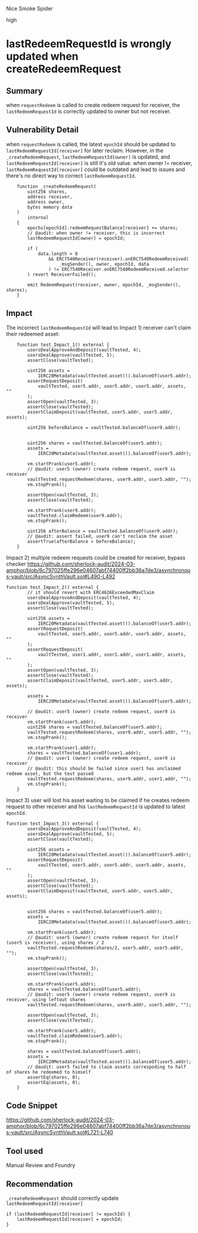 Nice Smoke Spider

high

# lastRedeemRequestId is wrongly updated when createRedeemRequest

## Summary
when `requestRedeem` is called to create redeem request for receiver, the `lastRedeemRequestId` is correctly updated to owner but not receiver.

## Vulnerability Detail
when `requestRedeem` is called, the latest `epochId`  should be updated to `lastRedeemRequestId[receiver]` for later reclaim. However, in the `_createRedeemRequest`, `lastRedeemRequestId[owner]` is updated, and `lastRedeemRequestId[receiver]` is still it's old value.
when owner != receiver, `lastRedeemRequestId[receiver]` could be outdated and lead to issues and there's no direct way to correct `lastRedeemRequestId`.

```solidity
    function _createRedeemRequest(
        uint256 shares,
        address receiver,
        address owner,
        bytes memory data
    )
        internal
    {
        epochs[epochId].redeemRequestBalance[receiver] += shares;
        // @audit: when owner != receiver, this is incorrect
        lastRedeemRequestId[owner] = epochId;

        if (
            data.length > 0
                && ERC7540Receiver(receiver).onERC7540RedeemReceived(
                    _msgSender(), owner, epochId, data
                ) != ERC7540Receiver.onERC7540RedeemReceived.selector
        ) revert ReceiverFailed();

        emit RedeemRequest(receiver, owner, epochId, _msgSender(), shares);
    }
```
## Impact
The incorrect `lastRedeemRequestId` will lead to
Impact 1) receiver can't claim their redeemed asset:
```solidity
    function test_Impact_1() external {
        usersDealApproveAndDeposit(vaultTested, 4);
        usersDealApprove(vaultTested, 5);
        assertClose(vaultTested);
        
        uint256 assets =
            IERC20Metadata(vaultTested.asset()).balanceOf(user5.addr);
        assertRequestDeposit(
            vaultTested, user5.addr, user5.addr, user5.addr, assets, ""
        );
        assertOpen(vaultTested, 3);
        assertClose(vaultTested);
        assertClaimDeposit(vaultTested, user5.addr, user5.addr, assets);

        uint256 beforeBalance = vaultTested.balanceOf(user9.addr);


        uint256 shares = vaultTested.balanceOf(user5.addr);
        assets =
            IERC20Metadata(vaultTested.asset()).balanceOf(user5.addr);
        
        vm.startPrank(user5.addr);
        // @audit: user5 (owner) create redeem request, user9 is receiver
        vaultTested.requestRedeem(shares, user9.addr, user5.addr, "");
        vm.stopPrank();

        assertOpen(vaultTested, 3);
        assertClose(vaultTested);

        vm.startPrank(user9.addr);
        vaultTested.claimRedeem(user9.addr);
        vm.stopPrank();

        uint256 afterBalance = vaultTested.balanceOf(user9.addr);
        // @audit: assert failed, user9 can't reclaim the asset 
        assertTrue(afterBalance > beforeBalance);
    }

```

Impact 2) multiple redeem requests could be created for receiver, bypass checker https://github.com/sherlock-audit/2024-03-amphor/blob/6c797025ffe296e04607abf74400ff2bb36a7de3/asynchronous-vault/src/AsyncSynthVault.sol#L490-L492
```solidity
function test_Impact_2() external {
        // it should revert with ERC4626ExceededMaxClaim
        usersDealApproveAndDeposit(vaultTested, 4);
        usersDealApprove(vaultTested, 5);
        assertClose(vaultTested);

        uint256 assets =
            IERC20Metadata(vaultTested.asset()).balanceOf(user5.addr);
        assertRequestDeposit(
            vaultTested, user5.addr, user5.addr, user5.addr, assets, ""
        );
        assertRequestDeposit(
            vaultTested, user1.addr, user1.addr, user1.addr, assets, ""
        );
        assertOpen(vaultTested, 3);
        assertClose(vaultTested);
        assertClaimDeposit(vaultTested, user5.addr, user5.addr, assets);

        assets =
            IERC20Metadata(vaultTested.asset()).balanceOf(user5.addr);
        
        // @audit: user5 (owner) create redeem request, user9 is receiver
        vm.startPrank(user5.addr);
        uint256 shares = vaultTested.balanceOf(user5.addr);
        vaultTested.requestRedeem(shares, user9.addr, user5.addr, "");
        vm.stopPrank();

        vm.startPrank(user1.addr);
        shares = vaultTested.balanceOf(user1.addr);
        // @audit: user1 (owner) create redeem request, user9 is receiver
        // @audit: this should be failed since user1 has unclaimed redeem asset, but the test passed
        vaultTested.requestRedeem(shares, user9.addr, user1.addr, "");
        vm.stopPrank();
    }
```
Impact 3)  user will lost his asset waiting to be claimed if he creates redeem request to other receiver and his `lastRedeemRequestId` is updated to latest `epochId`.
```solidity
function test_Impact_3() external {
        usersDealApproveAndDeposit(vaultTested, 4);
        usersDealApprove(vaultTested, 5);
        assertClose(vaultTested);
        
        uint256 assets =
            IERC20Metadata(vaultTested.asset()).balanceOf(user5.addr);
        assertRequestDeposit(
            vaultTested, user5.addr, user5.addr, user5.addr, assets, ""
        );
        assertOpen(vaultTested, 3);
        assertClose(vaultTested);
        assertClaimDeposit(vaultTested, user5.addr, user5.addr, assets);


        uint256 shares = vaultTested.balanceOf(user5.addr);
        assets =
            IERC20Metadata(vaultTested.asset()).balanceOf(user5.addr);
        
        vm.startPrank(user5.addr);
        // @audit: user5 (owner) create redeem request for itself (user5 is receiver), using shares / 2
        vaultTested.requestRedeem(shares/2, user5.addr, user5.addr, "");
        vm.stopPrank();

        assertOpen(vaultTested, 3);
        assertClose(vaultTested);
        
        vm.startPrank(user5.addr);
        shares = vaultTested.balanceOf(user5.addr);
        // @audit: user5 (owner) create redeem request, user9 is receiver, using leftout shares
        vaultTested.requestRedeem(shares, user9.addr, user5.addr, "");

        assertOpen(vaultTested, 3);
        assertClose(vaultTested);

        vm.startPrank(user5.addr);
        vaultTested.claimRedeem(user5.addr);
        vm.stopPrank();

        shares = vaultTested.balanceOf(user5.addr);
        assets =
            IERC20Metadata(vaultTested.asset()).balanceOf(user5.addr);
        // @audit: user5 failed to claim assets correspoding to half of shares he redeemed to himself
        assertEq(shares, 0);
        assertEq(assets, 0);
    }
```


## Code Snippet
https://github.com/sherlock-audit/2024-03-amphor/blob/6c797025ffe296e04607abf74400ff2bb36a7de3/asynchronous-vault/src/AsyncSynthVault.sol#L721-L740

## Tool used

Manual Review and Foundry

## Recommendation
`_createRedeemRequest` should correctly update `lastRedeemRequestId[receiver]` 
```solidity
if (lastRedeemRequestId[receiver] != epochId) {
    lastRedeemRequestId[receiver] = epochId;
}
```